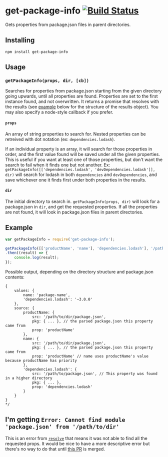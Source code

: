 # get-package-info [![Build Status](https://travis-ci.org/rahatarmanahmed/get-package-info.svg?branch=master)](https://travis-ci.org/rahatarmanahmed/get-package-info)
Gets properties from package.json files in parent directories.

## Installing
`npm install get-package-info`

## Usage

### `getPackageInfo(props, dir, [cb])`

Searches for properties from package.json starting from the given directory going upwards, until all properties are found. Properties are set to the first instance found, and not overwritten. It returns a promise that resolves with the results (see [example](#Example) below for the structure of the results object). You may also specify a node-style callback if you prefer.

#### `props`

An array of string properties to search for. Nested properties can be retreived with dot notation (ex: `dependencies.lodash`).

If an individual property is an array, it will search for those properties in order, and the first value found will be saved under all the given properties. This is useful if you want at least one of those properties, but don't want the search to fail when it finds one but not another. Ex: `getPackageInfo([['dependencies.lodash', 'devDependencies.lodash']], dir)` will search for lodash in both `dependencies` and `devDependencies`, and save whichever one it finds first under both properties in the results.

#### `dir`

The initial directory to search in. `getPackageInfo(props, dir)` will look for a package.json in `dir`, and get the requested properties. If all the properties are not found, it will look in package.json files in parent directories.

## Example
```js
var getPackageInfo = require('get-package-info');

getPackageInfo([['productName', 'name'], 'dependencies.lodash'], '/path/to/dir')
.then((result) => {
    console.log(result);
});
```

Possible output, depending on the directory structure and package.json contents:

```
{
    values: {
        name: 'package-name',
        'dependencies.lodash': '~3.0.0'
    },
    source: {
        productName: {
            src: '/path/to/dir/package.json',
            pkg: { ... }, // the parsed package.json this property came from
            prop: 'productName'
        },
        name: {
            src: '/path/to/dir/package.json',
            pkg: { ... }, // the parsed package.json this property came from
            prop: 'productName' // name uses productName's value because productName has priority
        },
        'dependencies.lodash': {
            src: '/path/to/package.json', // This property was found in a higher directory
            pkg: { ... },
            prop: 'dependencies.lodash'
        }
    }
}
*/
```

## I'm getting `Error: Cannot find module 'package.json' from '/path/to/dir'`

This is an error from [`resolve`](https://github.com/substack/node-resolve) that means it was not able to find all the requested props. It would be nice to have a more descriptive error but there's no way to do that until [this PR](https://github.com/substack/node-resolve/pull/81) is merged.
